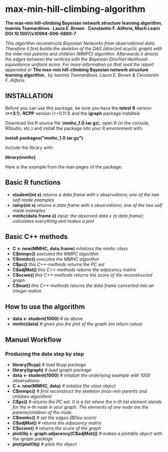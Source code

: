 max-min-hill-climbing-algorithm
===============================

**The max-min hill-climbing Bayesian network structure learning algorithm, Ioannis Tsamardinos · Laura E. Brown · Constantin F. Aliferis, Mach Learn DOI 10.1007/s10994-006-6889-7**

*This algorithm reconstructs Bayesian Networks from observational data. Therefore it first builds the skeleton of the DAG (directed acyclic graph) with the max-min parents and children (MMPC) algorithm. Afterwards it directs the edges between the vertices with the Bayesian Dirichlet likelihood-equivalence uniform score. For more information on that read the report appended or* **The max-min hill-climbing Bayesian network structure learning algorithm** *, by Ioannis Tsamardinos, Laura E. Brown & Constantin F. Aliferis.*

INSTALLATION
-------------------------------
Before you can use this package, be sure you have the **latest R** version (**>=3.1**), **RCPP** version (>=0.11.1) and the **igraph** package installed.

Download the R source file (**mmhc_1.0.tar.gz**), open R (in the console, RStudio, etc.) and install the package into your R environment with:

**install.packages("mmhc_1.0.tar.gz")**

Include the library with:

**library(mmhc)**

Here is the example from the man pages of the package:

## Basic R functions
    
+ **student(int x)**   *returns a data frame with x observations; one of the two self made examples*
+ **rainy(int x)**   *returns a data frame with x observations; one of the two self made examples*
+ **mmhc(data.frame x)**   *input: the observed data x (a data frame); calculates everything and makes a plot*
    
## Basic C++ methods
    
+ **C <- new(MMHC, data.frame)**   *initalizes the mmhc class*
+ **C$mmpc()**   *executes the MMPC algorithm*
+ **C$mmhc()**   *executes the MMHC algorithm*
+ **C$pc()**   *this C++-methods returns the PC set*
+ **C$adjMat()**   *this C++-methods returns the adjacency matrix*
+ **C$score()**   *this C++-methods returns the score of the reconstructed graph*
+ **C$mat()**   *this C++-methods returns the data frame converted into an integer matrix*

How to use the algorithm
-------------------------------

+ **data <- student(1000)** *# as above*
+ **mmhc(data)** *# gives you the plot of the graph (no return value)*
    
Manuel Workflow
-------------------------------

### Producing the data step by step
    
+ **library(Rcpp)** *# load Rcpp package*
+ **library(igraph)** *# load igraph package*
+ **data <- student(1000)** *# initalize the underlying example with 1000 observations*
+ **C <- new(MMHC, data)** *# initalize the class object*
+ **C$mmpc()** *# first reconstruct the skeleton (max-min parents and children algorithm)*
+ **C$pc()** *# returns the PC set. It is a list where the n-th list element stands for the n-th node in your graph. The elements of one node are the parents/children of the node.*
+ **C$mmhc()** *# set the edges (BDeu score)*
+ **C$adjMat()** *# returns the adjacency matrix*
+ **C$score()** *# returns the score of the graph*
+ **plotObj <- graph.adjacency(C$adjMat())** *# makes a plotable object with the igraph package*
+ **plot(plotObj)** *# plots the object*